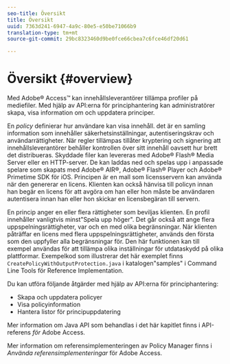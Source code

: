 ```yaml
---
seo-title: Översikt
title: Översikt
uuid: 7363d241-6947-4a9c-80e5-e50be71066b9
translation-type: tm+mt
source-git-commit: 29bc8323460d9be0fce66cbea7c6fce46df20d61

---
```



# Översikt {#overview}

Med Adobe® Access™ kan innehållsleverantörer tillämpa profiler på mediefiler. Med hjälp av API:erna för principhantering kan administratörer skapa, visa information om och uppdatera principer.

En *policy* definierar hur användare kan visa innehåll. det är en samling information som innehåller säkerhetsinställningar, autentiseringskrav och användarrättigheter. När regler tillämpas tillåter kryptering och signering att innehållsleverantörer behåller kontrollen över sitt innehåll oavsett hur brett det distribueras. Skyddade filer kan levereras med Adobe® Flash® Media Server eller en HTTP-server. De kan laddas ned och spelas upp i anpassade spelare som skapats med Adobe® AIR®, Adobe® Flash® Player och Adobe® Primetime SDK för iOS. Principen är en mall som licensservern kan använda när den genererar en licens. Klienten kan också hänvisa till policyn innan han begär en licens för att avgöra om han eller hon måste be användaren autentisera innan han eller hon skickar en licensbegäran till servern.

En princip anger en eller flera rättigheter som beviljas klienten. En profil innehåller vanligtvis minst&quot;Spela upp höger&quot;. Det går också att ange flera uppspelningsrättigheter, var och en med olika begränsningar. När klienten påträffar en licens med flera uppspelningsrättigheter, används den första som den uppfyller alla begränsningar för. Den här funktionen kan till exempel användas för att tillämpa olika inställningar för utdataskydd på olika plattformar. Exempelkod som illustrerar det här exemplet finns `CreatePolicyWithOutputProtection.java` i katalogen&quot;samples&quot; i Command Line Tools för Reference Implementation.

Du kan utföra följande åtgärder med hjälp av API:erna för principhantering:

* Skapa och uppdatera policyer
* Visa policyinformation
* Hantera listor för principuppdatering

Mer information om Java API som behandlas i det här kapitlet finns i API-referens *för* Adobe Access.

Mer information om referensimplementeringen av Policy Manager finns i *Använda referensimplementeringar* för Adobe Access.
